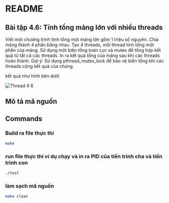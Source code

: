 # README

## Bài tập 4.6: Tính tổng mảng lớn với nhiều threads
Viết một chương trình tính tổng một mảng lớn gồm 1 triệu số nguyên.
Chia mảng thành 4 phần bằng nhau.
Tạo 4 threads, mỗi thread tính tổng một phần của mảng.
Sử dụng một biến tổng toàn cục và mutex để tổng hợp kết quả từ tất cả các threads.
In ra kết quả tổng của mảng sau khi các threads hoàn thành.
Gợi ý: Sử dụng pthread_mutex_lock để bảo vệ biến tổng khi các threads cộng kết quả của chúng.

kết quả như hình bên dưới

![Thread 4 6](https://github.com/user-attachments/assets/96a91cff-10d8-4264-bb23-a08a7247ab56)

## Mô tả mã nguồn
## Commands

### Build ra file thực thi
```bash
make
```
 
### run file thực thi ví dụ chạy và in ra PID của tiến trình cha và tiến trình con
```bash
./test
```

### làm sạch mã nguồn
```bash
make clean
```
